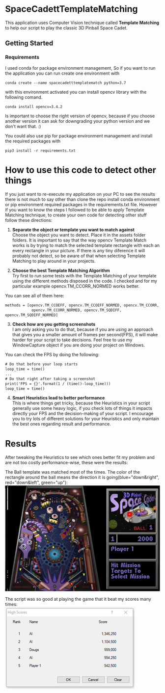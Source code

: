 # SpaceCadettTemplateMatching
This application uses Computer Vision technique called **Template Matching** to help our script to play the classic 3D Pinball Space Cadet.

## Getting Started

### Requirements 

I used conda for package environment management, So if you want to run the application you can run create one environment with

```
conda create --name spacecadetttemplatematch python=3.7
```
with this environment activated you can install opencv library with the following comand.

```
conda install opencv=3.4.2
```

Is important to choose the right version of opencv, because if you choose another version it can ask for downgrading your python version and we don't want that. :)

You could also use pip for package environment management and install the required packages with

```
pip3 install -r requirements.txt
```

# How to use this code to detect other things

If you just want to re-execute my application on your PC to see the results there is not much to say other than clone the repo install conda environment or pip environment required packages in the requirements.txt file. However if you want to know the steps I followed to be able to apply Template Matching technique, to create your own code for detecting other stuff follow these directions:

1. **Separate the object or template you want to match against**  
Choose the object you want to detect. Place it in the assets folder folders. It is important to say that the way opencv Template Match works is by trying to match the selected template rectangle with each an every rectangle in your picture. If there is any tiny diference it will probably not detect, so be aware of that when selecting Template Matching to play around in your projects.

2. **Choose the best Template Matching Algorithm**  
Try first to run some tests with the Template Matching of your template using the different methods disposed in the code. I checked and for my particular example opencv.TM_CCORR_NORMED works better. 

You can see all of them here:
```
methods = [opencv.TM_CCOEFF, opencv.TM_CCOEFF_NORMED, opencv.TM_CCORR,
            opencv.TM_CCORR_NORMED, opencv.TM_SQDIFF, opencv.TM_SQDIFF_NORMED]
```

3. **Check how are you getting screenshots**  
I am only asking you to do that, because if you are using an approach that gives you a smaller amount of frames per second(FPS), it will make harder for your script to take decisions. Feel free to use my WindowCapture object if you are doing your project on Windows.  

You can check the FPS by doing the following:
```
# Do that before your loop starts
loop_time = time()
...
# Do that right after taking a screenshot
print('FPS = {}'.format(1 / (time()-loop_time)))
loop_time = time()
```

4. **Smart Heuristics lead to better performance**  
This is where things get tricky, because the Heuristics in your script generally use some heavy logic, if you check lots of things it impacts directly your FPS and the decision-making of your script. I encourage you to try lots of different solutions for your Heuristics and only maintain the best ones regarding result and performance.

# Results

After tweaking the Heuristics to see which ones better fit my problem and are not too costly performance-wise, these were the results:

The Ball template was matched most of the times. The color of the rectangle around the ball means the direction it is going(blue="down&right", red="down&left", green="up"):
![](docs/images/results.gif)

The script was so good at playing the game that it beat my scores many times:  
![](docs/images/scores.PNG)